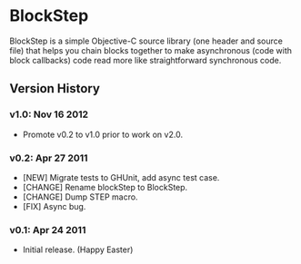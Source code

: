 # BlockStep

BlockStep is a simple Objective-C source library (one header and source file) that helps you chain blocks together to make asynchronous (code with block callbacks) code read more like straightforward synchronous code.

## Version History

### v1.0: Nov 16 2012

* Promote v0.2 to v1.0 prior to work on v2.0.

### v0.2: Apr 27 2011

* [NEW] Migrate tests to GHUnit, add async test case.
* [CHANGE] Rename blockStep to BlockStep.
* [CHANGE] Dump STEP macro.
* [FIX] Async bug.

### v0.1: Apr 24 2011

* Initial release. (Happy Easter)
